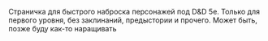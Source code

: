 Страничка для быстрого наброска персонажей под D&D 5e.
Только для первого уровня, без заклинаний, предыстории и прочего. Может быть, позже буду как-то наращивать
